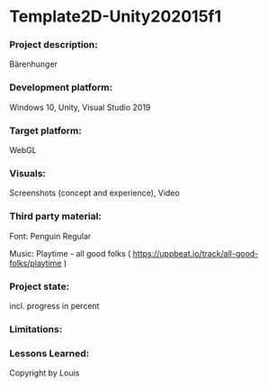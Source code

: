 # Template2D-Unity202015f1

### Project description: 
Bärenhunger

### Development platform: 
Windows 10, Unity, Visual Studio 2019

### Target platform: 
WebGL

### Visuals: 
Screenshots (concept and experience), Video

### Third party material: 
Font: Penguin Regular


Music: Playtime - all good folks ( https://uppbeat.io/track/all-good-folks/playtime )

### Project state: 
incl. progress in percent

### Limitations: 

### Lessons Learned: 

Copyright by Louis
